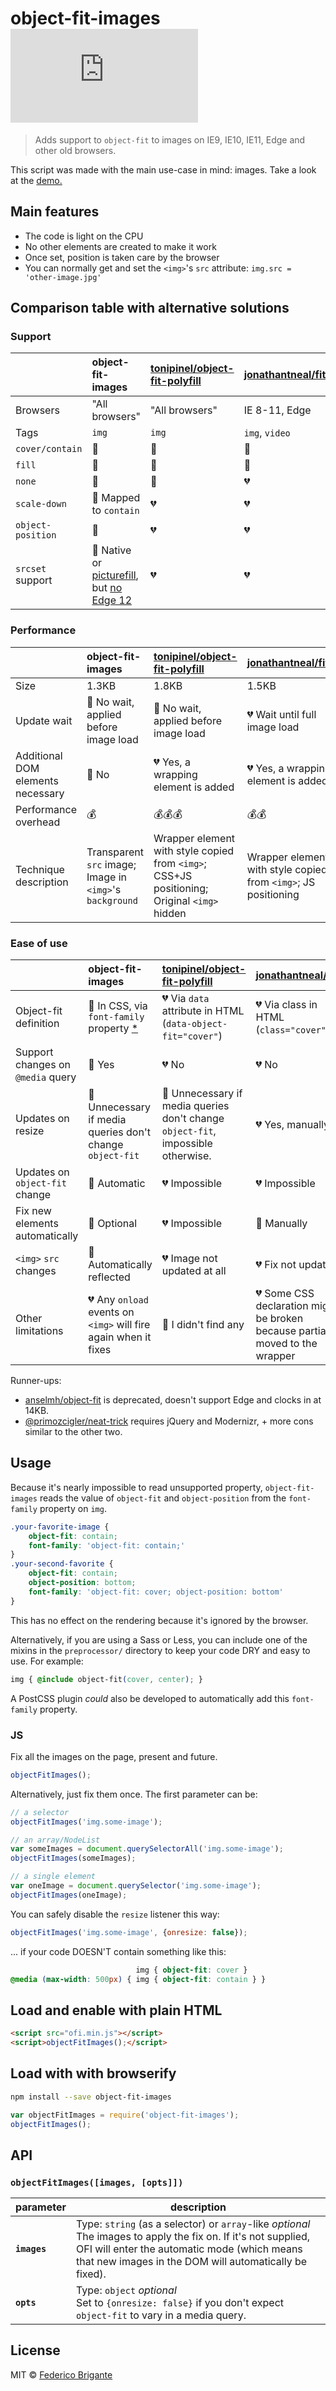 # object-fit-images [![gzipped size](https://badges.herokuapp.com/size/github/bfred-it/object-fit-images/gh-pages/ofi.min.js?gzip=true&label=gzipped%20size)](#readme)

> Adds support to `object-fit` to images on IE9, IE10, IE11, Edge and other old browsers.

This script was made with the main use-case in mind: images. Take a look at the [demo.](http://bfred-it.github.io/object-fit-images/demo.html) 

## Main features

- The code is light on the CPU
- No other elements are created to make it work
- Once set, position is taken care by the browser
- You can normally get and set the `<img>`'s `src` attribute: `img.src = 'other-image.jpg'`

## Comparison table with alternative solutions

### Support

|                                 | object-fit-images                                              | [tonipinel/object-fit-polyfill](https://github.com/tonipinel/object-fit-polyfill)           | [jonathantneal/fitie](https://github.com/jonathantneal/fitie)
:---                              | :---                                                           | :---                                                                                        | :---
Browsers                          | "All browsers"                                                 | "All browsers"                                                                              | IE 8-11, Edge
Tags                              | `img`                                                          | `img`                                                                                       | `img`, `video`
`cover/contain`                   | 💚                                                              | 💚                                                                                           | 💚
`fill`                            | 💚                                                              | 💚                                                                                           | 💚
`none`                            | 💚                                                              | 💚                                                                                           | 💔
`scale-down`                      | 💛 Mapped to `contain`                                          | 💔                                                                                           | 💔
`object-position`                 | 💚                                                              | 💔                                                                                           | 💔
`srcset` support                  | 💚 Native or [picturefill](https://github.com/scottjehl/picturefill), but [no Edge 12](detailed-support-tables.md#responsive-images-support)                                                              | 💔                                                                                           | 💔

### Performance

|                                 | object-fit-images                                              | [tonipinel/object-fit-polyfill](https://github.com/tonipinel/object-fit-polyfill)           | [jonathantneal/fitie](https://github.com/jonathantneal/fitie)
:---                              | :---                                                           | :---                                                                                        | :---
Size                              | 1.3KB                                                          | 1.8KB                                                                                       | 1.5KB
Update wait                       | 💚 No wait, applied before image load                           | 💚 No wait, applied before image load                                                        | 💔 Wait until full image load
Additional DOM elements necessary | 💚 No                                                           | 💔 Yes, a wrapping element is added                                                          | 💔 Yes, a wrapping element is added
Performance overhead              | 💰                                                              | 💰💰💰                                                                                         | 💰💰
Technique description             | Transparent `src` image; Image in `<img>`'s `background`       | Wrapper element with style copied from `<img>`; CSS+JS positioning; Original `<img>` hidden | Wrapper element with style copied from `<img>`; JS positioning

### Ease of use

|                                 | object-fit-images                                              | [tonipinel/object-fit-polyfill](https://github.com/tonipinel/object-fit-polyfill)           | [jonathantneal/fitie](https://github.com/jonathantneal/fitie)
:---                              | :---                                                           | :---                                                                                        | :---
Object-fit definition             | 💛 In CSS, via `font-family` property [*](#usage)               | 💔 Via `data` attribute in HTML (`data-object-fit="cover"`)                                  | 💔 Via class in HTML (`class="cover"`)
Support changes on `@media` query | 💚 Yes                                                          | 💔 No                                                                                        | 💔 No
Updates on resize                 | 💚 Unnecessary if media queries don't change `object-fit`       | 💛 Unnecessary if media queries don't change `object-fit`, impossible otherwise.             | 💔 Yes, manually
Updates on `object-fit` change    | 💚 Automatic                                                    | 💔 Impossible                                                                                | 💔 Impossible
Fix new elements automatically    | 💚 Optional                                                     | 💔 Impossible                                                                                | 💛 Manually
`<img>` `src` changes             | 💚 Automatically reflected                                      | 💔 Image not updated at all                                                                  | 💔 Fix not updated
Other limitations                 | 💔 Any `onload` events on `<img>` will fire again when it fixes | 💚 I didn't find any                                                                         | 💔 Some CSS declaration might be broken because partially moved to the wrapper


Runner-ups:
- [anselmh/object-fit](https://github.com/anselmh/object-fit) is deprecated, doesn't support Edge and clocks in at 14KB.
- [@primozcigler/neat-trick](https://medium.com/@primozcigler/neat-trick-for-css-object-fit-fallback-on-edge-and-other-browsers-afbc53bbb2c3) requires jQuery and Modernizr, + more cons similar to the other two.

## Usage

Because it's nearly impossible to read unsupported property, `object-fit-images` reads the value of `object-fit` and `object-position` from the `font-family` property on `img`.

```css
.your-favorite-image {
	object-fit: contain;
	font-family: 'object-fit: contain;'
}
.your-second-favorite {
	object-fit: contain;
	object-position: bottom;
	font-family: 'object-fit: cover; object-position: bottom'
}
```

This has no effect on the rendering because it's ignored by the browser.

Alternatively, if you are using a Sass or Less, you can include one of the mixins in the `preprocessor/` directory to keep your code DRY and easy to use. For example:

```css
img { @include object-fit(cover, center); }
```

A PostCSS plugin *could* also be developed to automatically add this `font-family` property.

### JS

Fix all the images on the page, present and future.

```js
objectFitImages();
```

Alternatively, just fix them once. The first parameter can be:

```js
// a selector
objectFitImages('img.some-image');

// an array/NodeList
var someImages = document.querySelectorAll('img.some-image');
objectFitImages(someImages);

// a single element
var oneImage = document.querySelector('img.some-image');
objectFitImages(oneImage);
```

You can safely disable the `resize` listener this way:

```js
objectFitImages('img.some-image', {onresize: false});
```

... if your code DOESN'T contain something like this:
```css
                            img { object-fit: cover }
@media (max-width: 500px) { img { object-fit: contain } }
```

## Load and enable with plain HTML

```html
<script src="ofi.min.js"></script>
<script>objectFitImages();</script>
```

## Load with with browserify

```sh
npm install --save object-fit-images
```

```js
var objectFitImages = require('object-fit-images');
objectFitImages();
```

## API

### `objectFitImages([images, [opts]])`

parameter                         | description
---                               | ---
**`images`**                      | Type: `string` (as a selector) or `array`-like *optional* <br> The images to apply the fix on. If it's not supplied, OFI will enter the automatic mode (which means that new images in the DOM will automatically be fixed).
**`opts`**                        | Type: `object` *optional* <br> Set to `{onresize: false}` if you don't expect `object-fit` to vary in a media query.


## License

MIT © [Federico Brigante](http://twitter.com/bfred_it)
